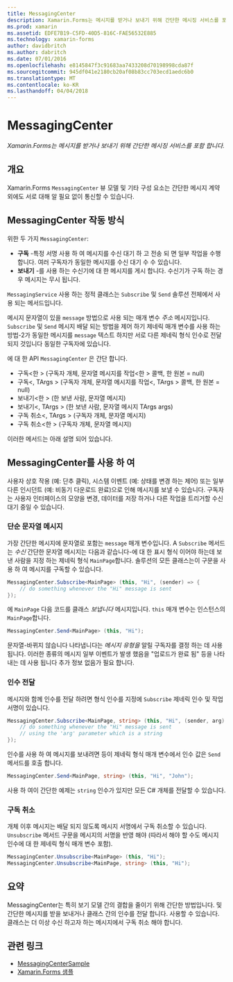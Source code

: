 ```yaml
---
title: MessagingCenter
description: Xamarin.Forms는 메시지를 받거나 보내기 위해 간단한 메시징 서비스를 포함 합니다.
ms.prod: xamarin
ms.assetid: EDFE7B19-C5FD-40D5-816C-FAE56532E885
ms.technology: xamarin-forms
author: davidbritch
ms.author: dabritch
ms.date: 07/01/2016
ms.openlocfilehash: e8145847f3c91683aa7433208d70198998cda87f
ms.sourcegitcommit: 945df041e2180cb20af08b83cc703ecd1aedc6b0
ms.translationtype: MT
ms.contentlocale: ko-KR
ms.lasthandoff: 04/04/2018
---
```

# <a name="messagingcenter"></a>MessagingCenter

_Xamarin.Forms는 메시지를 받거나 보내기 위해 간단한 메시징 서비스를 포함 합니다._

<a name="Overview" />

## <a name="overview"></a>개요

Xamarin.Forms `MessagingCenter` 뷰 모델 및 기타 구성 요소는 간단한 메시지 계약 외에도 서로 대해 알 필요 없이 통신할 수 있습니다.

<a name="How_the_MessagingCenter_Works" />

## <a name="how-the-messagingcenter-works"></a>MessagingCenter 작동 방식

위한 두 가지 `MessagingCenter`:

-  **구독** -특정 서명 사용 하 여 메시지를 수신 대기 하 고 전송 되 면 일부 작업을 수행 합니다. 여러 구독자가 동일한 메시지를 수신 대기 수 수 있습니다.
-  **보내기** -를 사용 하는 수신기에 대 한 메시지를 게시 합니다. 수신기가 구독 하는 경우 메시지는 무시 됩니다.


`MessagingService` 사용 하는 정적 클래스는 `Subscribe` 및 `Send` 솔루션 전체에서 사용 되는 메서드입니다.

메시지 문자열이 있을 `message` 방법으로 사용 되는 매개 변수 *주소* 메시지입니다. `Subscribe` 및 `Send` 메시지 배달 되는 방법을 제어 하기 제네릭 매개 변수를 사용 하는 방법-2가 동일한 메시지를 `message` 텍스트 하지만 서로 다른 제네릭 형식 인수로 전달 되지 것입니다 동일한 구독자에 있습니다.

에 대 한 API `MessagingCenter` 은 간단 합니다.

-  구독&lt;한 > (구독자 개체, 문자열 메시지를 작업&lt;한 > 콜백, 한 원본 = null)
-  구독&lt;, TArgs > (구독자 개체, 문자열 메시지를 작업&lt;, TArgs > 콜백, 한 원본 = null)
-  보내기&lt;한 > (한 보낸 사람, 문자열 메시지)
-  보내기&lt;, TArgs > (한 보낸 사람, 문자열 메시지 TArgs args)
-  구독 취소&lt;, TArgs > (구독자 개체, 문자열 메시지)
-  구독 취소&lt;한 > (구독자 개체, 문자열 메시지)


이러한 메서드는 아래 설명 되어 있습니다.

<a name="Using_the_MessagingCenter" />

## <a name="using-the-messagingcenter"></a>MessagingCenter를 사용 하 여

사용자 상호 작용 (예: 단추 클릭), 시스템 이벤트 (예: 상태를 변경 하는 제어) 또는 일부 다른 인시던트 (예: 비동기 다운로드 완료)으로 인해 메시지를 보낼 수 있습니다. 구독자는 사용자 인터페이스의 모양을 변경, 데이터를 저장 하거나 다른 작업을 트리거할 수신 대기 중일 수 있습니다.

### <a name="simple-string-message"></a>단순 문자열 메시지

가장 간단한 메시지에 문자열로 포함는 `message` 매개 변수입니다. A `Subscribe` 메서드는 *수신* 간단한 문자열 메시지는 다음과 같습니다-에 대 한 표시 형식 이어야 하는데 보낸 사람을 지정 하는 제네릭 형식 `MainPage`합니다. 솔루션의 모든 클래스는이 구문을 사용 하 여 메시지를 구독할 수 있습니다.

```csharp
MessagingCenter.Subscribe<MainPage> (this, "Hi", (sender) => {
    // do something whenever the "Hi" message is sent
});
```

에 `MainPage` 다음 코드를 클래스 *보냅니다* 메시지입니다. `this` 매개 변수는 인스턴스의 `MainPage`합니다.

```csharp
MessagingCenter.Send<MainPage> (this, "Hi");
```

문자열-바뀌지 않습니다 나타냅니다는 *메시지 유형을* 알릴 구독자를 결정 하는 데 사용 됩니다. 이러한 종류의 메시지 일부 이벤트가 발생 했음을 "업로드가 완료 됨" 등을 나타내는 데 사용 됩니다 추가 정보 없음가 필요 합니다.

### <a name="passing-an-argument"></a>인수 전달

메시지와 함께 인수를 전달 하려면 형식 인수를 지정에 `Subscribe` 제네릭 인수 및 작업 서명이 있습니다.

```csharp
MessagingCenter.Subscribe<MainPage, string> (this, "Hi", (sender, arg) => {
    // do something whenever the "Hi" message is sent
    // using the 'arg' parameter which is a string
});
```

인수를 사용 하 여 메시지를 보내려면 등이 제네릭 형식 매개 변수에서 인수 값은 `Send` 메서드를 호출 합니다.

```csharp
MessagingCenter.Send<MainPage, string> (this, "Hi", "John");
```

사용 하 여이 간단한 예제는 `string` 인수가 있지만 모든 C# 개체를 전달할 수 있습니다.

### <a name="unsubscribe"></a>구독 취소

개체 이후 메시지는 배달 되지 않도록 메시지 서명에서 구독 취소할 수 있습니다. `Unsubscribe` 메서드 구문을 메시지의 서명을 반영 해야 (따라서 해야 할 수도 메시지 인수에 대 한 제네릭 형식 매개 변수 포함).

```csharp
MessagingCenter.Unsubscribe<MainPage> (this, "Hi");
MessagingCenter.Unsubscribe<MainPage, string> (this, "Hi");
```

<a name="Summary" />

## <a name="summary"></a>요약

MessagingCenter는 특히 보기 모델 간의 결합을 줄이기 위해 간단한 방법입니다. 및 간단한 메시지를 받을 보내거나 클래스 간의 인수를 전달 합니다. 사용할 수 있습니다. 클래스는 더 이상 수신 하고자 하는 메시지에서 구독 취소 해야 합니다.


## <a name="related-links"></a>관련 링크

- [MessagingCenterSample](https://developer.xamarin.com/samples/UsingMessagingCenter)
- [Xamarin.Forms 샘플](https://github.com/xamarin/xamarin-forms-samples)
